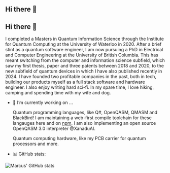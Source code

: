 ## Hi there 👋

<!--
**comp-phys-marc/comp-phys-marc** is a ✨ _special_ ✨ repository because its `README.md` (this file) appears on your GitHub profile.

Here are some ideas to get you started:

- 🔭 I’m currently working on ...
- 🌱 I’m currently learning ...
- 👯 I’m looking to collaborate on ...
- 🤔 I’m looking for help with ...
- 💬 Ask me about ...
- 📫 How to reach me: ...
- 😄 Pronouns: ...
- ⚡ Fun fact: ...
-->

## Hi there 👋

I completed a Masters in Quantum Information Science through the Institute for Quantum Computing at the University of Waterloo in 2020. After a brief stint as a quantum software engineer, I am now pursuing a PhD in Electrical and Computer Engineering at the University of British Columbia. This has meant switching from the computer and information science subfield, which saw my first thesis, paper and three patents between 2018 and 2020, to the new subfield of quantum devices in which I have also published recently in 2024. I have founded two profitable companies in the past, both in tech, building our products myself as a full stack software and hardware engineer. I also enjoy writing hard sci-fi. In my spare time, I love hiking, camping and spending time with my wife and dog.

- 🔭 I’m currently working on ...

  Quantum programming languages, like Q#, OpenQASM, QMASM and BlackBird! I am maintaining a web-first compile toolchain for these langauges here and on [npm](https://www.npmjs.com/~marcusedwards). I am also implementing an open source OpenQASM 3.0 interpreter @XanaduAI.

  Quantum computing hardware, like my PCB carrier for quantum processors and more.

- :bar_chart: GitHub stats: 

![Marcus' GitHub stats](https://github-readme-stats.vercel.app/api?username=comp-phys-marc&show=reviews,discussions_started,discussions_answered,prs_merged,prs_merged_percentage&theme=dark)
